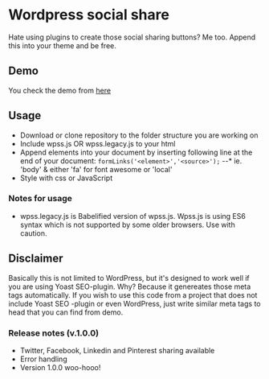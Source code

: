 # Wordpress social share
Hate using plugins to create those social sharing buttons? Me too. Append this into your theme and be free.

## Demo
You check the demo from [here](http://svirmasalo.fi/code/wordpress-social-share/demo "WordPress Social Share")

## Usage
- Download or clone repository to the folder structure you are working on
- Include wpss.js OR wpss.legacy.js to your html
- Append elements into your document by inserting following line at the end of your document: `formLinks('<element>','<source>');`
--* <element> ie. 'body' & <source> either 'fa' for font awesome or 'local'
- Style with css or JavaScript

### Notes for usage
- wpss.legacy.js is Babelified version of wpss.js. Wpss.js is using ES6 syntax which is not supported by some older browsers. Use with caution.

## Disclaimer
Basically this is not limited to WordPress, but it's designed to work well if you are using Yoast SEO-plugin. Why? Because it genereates those meta tags automatically. If you wish to use this code from a project that does not include Yoast SEO -plugin or even WordPress, just write similar meta tags to head that you can find from demo. 

### Release notes (v.1.0.0)
- Twitter, Facebook, Linkedin and Pinterest sharing available
- Error handling 
- Version 1.0.0 woo-hooo!


